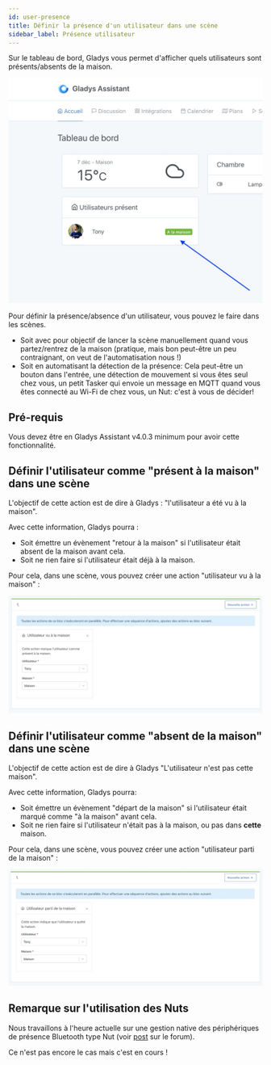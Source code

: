 ```yaml
---
id: user-presence
title: Définir la présence d'un utilisateur dans une scène
sidebar_label: Présence utilisateur
---
```


Sur le tableau de bord, Gladys vous permet d'afficher quels utilisateurs sont présents/absents de la maison.

![Tableau de bord présence utilisateur](../../../../../static/img/docs/fr/scenes/user-presence/dashboard-box.jpg)

Pour définir la présence/absence d'un utilisateur, vous pouvez le faire dans les scènes.

- Soit avec pour objectif de lancer la scène manuellement quand vous partez/rentrez de la maison (pratique, mais bon peut-être un peu contraignant, on veut de l'automatisation nous !)
- Soit en automatisant la détection de la présence: Cela peut-être un bouton dans l'entrée, une détection de mouvement si vous êtes seul chez vous, un petit Tasker qui envoie un message en MQTT quand vous êtes connecté au Wi-Fi de chez vous, un Nut: c'est à vous de décider!

## Pré-requis

Vous devez être en Gladys Assistant v4.0.3 minimum pour avoir cette fonctionnalité.

## Définir l'utilisateur comme "présent à la maison" dans une scène

L'objectif de cette action est de dire à Gladys : "l'utilisateur a été vu à la maison".

Avec cette information, Gladys pourra :

- Soit émettre un évènement "retour à la maison" si l'utilisateur était absent de la maison avant cela.
- Soit ne rien faire si l'utilisateur était déjà à la maison.

Pour cela, dans une scène, vous pouvez créer une action "utilisateur vu à la maison" :

![Utilisateur vu à la maison](../../../../../static/img/docs/fr/scenes/user-presence/user-seen-at-home.jpg)

## Définir l'utilisateur comme "absent de la maison" dans une scène

L'objectif de cette action est de dire à Gladys "L'utilisateur n'est pas cette maison".

Avec cette information, Gladys pourra:

- Soit émettre un évènement "départ de la maison" si l'utilisateur était marqué comme "à la maison" avant cela.
- Soit ne rien faire si l'utilisateur n'était pas à la maison, ou pas dans **cette** maison.

Pour cela, dans une scène, vous pouvez créer une action "utilisateur parti de la maison" :

![Utilisateur parti de la maison](../../../../../static/img/docs/fr/scenes/user-presence/user-left-home.jpg)

## Remarque sur l'utilisation des Nuts

Nous travaillons à l'heure actuelle sur une gestion native des périphériques de présence Bluetooth type Nut (voir [post](https://community.gladysassistant.com/t/presence-utilisateur-a-la-maison/5505/28) sur le forum).

Ce n'est pas encore le cas mais c'est en cours !
